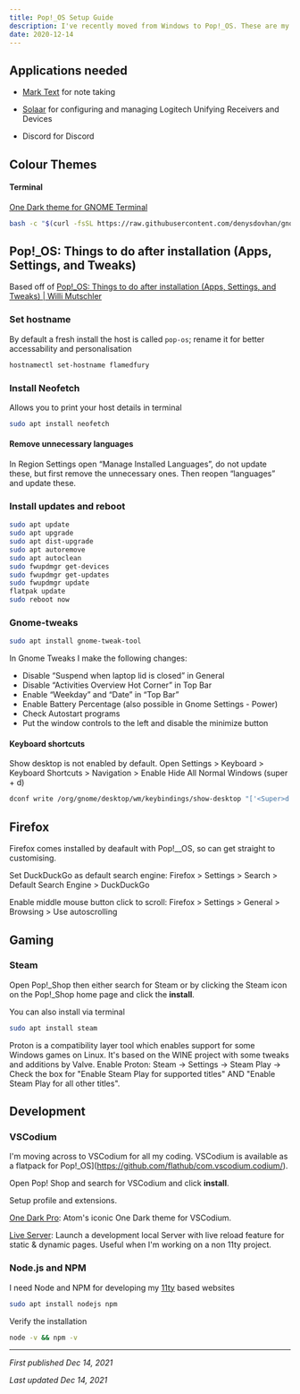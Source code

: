 ```yaml
---
title: Pop!_OS Setup Guide
description: I've recently moved from Windows to Pop!_OS. These are my notes for first time configuration to get myself up and running and refer back to later.
date: 2020-12-14
---
```


## Applications needed

- [Mark Text](https://marktext.app/) for note taking
  
- [Solaar](https://pwr-solaar.github.io/Solaar/) for configuring and managing Logitech Unifying Receivers and Devices
  
- Discord for Discord
  

## Colour Themes

#### Terminal

[One Dark theme for GNOME Terminal](https://github.com/denysdovhan/one-gnome-terminal)

```bash
bash -c "$(curl -fsSL https://raw.githubusercontent.com/denysdovhan/gnome-terminal-one/master/one-dark.sh)"
```

## Pop!_OS: Things to do after installation (Apps, Settings, and Tweaks)

Based off of [Pop!_OS: Things to do after installation (Apps, Settings, and Tweaks) | Willi Mutschler](https://mutschler.eu/linux/install-guides/pop-os-post-install/)

### Set hostname

By default a fresh install the host is called `pop-os`; rename it for better accessability and personalisation

```bash
hostnamectl set-hostname flamedfury
```

### Install Neofetch

Allows you to print your host details in terminal

```bash
sudo apt install neofetch
```

#### Remove unnecessary languages

In Region Settings open “Manage Installed Languages”, do not update 
these, but first remove the unnecessary ones. Then reopen “languages” 
and update these.

### Install updates and reboot

```bash
sudo apt update
sudo apt upgrade
sudo apt dist-upgrade
sudo apt autoremove
sudo apt autoclean
sudo fwupdmgr get-devices
sudo fwupdmgr get-updates
sudo fwupdmgr update
flatpak update
sudo reboot now
```

### Gnome-tweaks

```bash
sudo apt install gnome-tweak-tool 
```

In Gnome Tweaks I make the following changes:

- Disable “Suspend when laptop lid is closed” in General
- Disable “Activities Overview Hot Corner” in Top Bar
- Enable “Weekday” and “Date” in “Top Bar”
- Enable Battery Percentage (also possible in Gnome Settings - Power)
- Check Autostart programs
- Put the window controls to the left and disable the minimize button

#### Keyboard shortcuts

Show desktop is not enabled by default. Open Settings > Keyboard > Keyboard Shortcuts > Navigation > Enable Hide All Normal Windows (super + d)

```bash
dconf write /org/gnome/desktop/wm/keybindings/show-desktop "['<Super>d']"`
```

## Firefox

Firefox comes installed by deafault with Pop!__OS, so can get straight to customising.

Set DuckDuckGo as default search engine: Firefox > Settings > Search > Default Search Engine > DuckDuckGo

Enable middle mouse button click to scroll: Firefox > Settings > General > Browsing > Use autoscrolling

## Gaming

### Steam

Open Pop!_Shop then either search for Steam or by clicking the Steam icon on the Pop!_Shop home page and click the **install**.

You can also install via terminal

```bash
sudo apt install steam
```

Proton is a compatibility layer tool which enables support for some 
Windows games on Linux. It's based on the WINE project with some tweaks 
and additions by Valve. Enable Proton: Steam -> Settings -> Steam Play -> Check the box for "Enable Steam Play for supported titles" AND "Enable Steam Play for all other 
titles".

## Development

### VSCodium

I'm moving across to VSCodium for all my coding. VSCodium is available as a flatpack for Pop!_OS](https://github.com/flathub/com.vscodium.codium/).

Open Pop! Shop and search for VSCodium and click **install**.

Setup profile and extensions.

[One Dark Pro](https://open-vsx.org/extension/zhuangtongfa/material-theme): Atom's iconic One Dark theme for VSCodium.

[Live Server](https://open-vsx.org/extension/ritwickdey/LiveServer): Launch a development local Server with live reload feature for static & dynamic pages. Useful when I'm working on a non 11ty project.

### Node.js and NPM

I need Node and NPM for developing my [11ty](https://11ty.dev) based websites

```bash
sudo apt install nodejs npm
```

Verify the installation

```bash
node -v && npm -v
```

***

*First published Dec 14, 2021*

*Last updated Dec 14, 2021*
